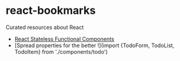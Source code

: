 # react-bookmarks
Curated resources about React

* [React Stateless Functional Components](https://hackernoon.com/react-stateless-functional-components-nine-wins-you-might-have-overlooked-997b0d933dbc)
* [Spread properties for the better !](import {TodoForm, TodoList, TodoItem} from './components/todo')
